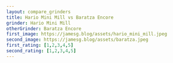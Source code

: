 ```yaml
---
layout: compare_grinders
title: Hario Mini Mill vs Baratza Encore
grinder: Hario Mini Mill
otherGrinder: Baratza Encore
first_image: https://jamesg.blog/assets/hario_mini_mill.jpeg
second_image: https://jamesg.blog/assets/baratza.jpeg
first_rating: [1,2,3,4,5]
second_rating: [1,2,3,4,5]
---
```

